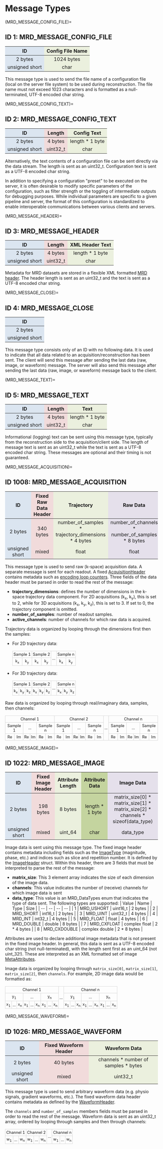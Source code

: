 # Message Types
<style>
    .mrdMsgTable2 {
        border-collapse: collapse;
        width:           100%;
        text-align:      center;
    }
    .mrdMsgTable2 tr th:nth-child(1) { text-align: center; background-color: #dbe5f0 !important;}
    .mrdMsgTable2 tr td:nth-child(1) { text-align: center; background-color: #dbe5f0 !important;}
    .mrdMsgTable2 tr th:nth-child(2) { text-align: center; background-color: #ebf0de !important;}
    .mrdMsgTable2 tr td:nth-child(2) { text-align: center; background-color: #ebf0de !important;}


    .mrdMsgTable3 {
        border-collapse: collapse;
        border-color:    black !important;
        width:           100%;
        text-align:      center;
    }
    
    .mrdMsgTable3 tr th:nth-child(1) { text-align: center; background-color: #dbe5f0 !important;}
    .mrdMsgTable3 tr td:nth-child(1) { text-align: center; background-color: #dbe5f0 !important;}
    .mrdMsgTable3 tr th:nth-child(2) { text-align: center; background-color: #f1dbdb !important;}
    .mrdMsgTable3 tr td:nth-child(2) { text-align: center; background-color: #f1dbdb !important;}
    .mrdMsgTable3 tr th:nth-child(3) { text-align: center; background-color: #ebf0de !important;}
    .mrdMsgTable3 tr td:nth-child(3) { text-align: center; background-color: #ebf0de !important;}


    .mrdMsgTable4 {
        border-collapse: collapse;
        width:           100%;
        text-align:      center;
    }

    .mrdMsgTable4 tr th:nth-child(1) { text-align: center; background-color: #dbe5f0 !important;}
    .mrdMsgTable4 tr td:nth-child(1) { text-align: center; background-color: #dbe5f0 !important;}
    .mrdMsgTable4 tr th:nth-child(2) { text-align: center; background-color: #f1dbdb !important;}
    .mrdMsgTable4 tr td:nth-child(2) { text-align: center; background-color: #f1dbdb !important;}
    .mrdMsgTable4 tr th:nth-child(3) { text-align: center; background-color: #ebf0de !important;}
    .mrdMsgTable4 tr td:nth-child(3) { text-align: center; background-color: #ebf0de !important;}
    .mrdMsgTable4 tr th:nth-child(4) { text-align: center; background-color: #e5e0eb !important;}
    .mrdMsgTable4 tr td:nth-child(4) { text-align: center; background-color: #e5e0eb !important;}

    .mrdMsgTable5 {
        border-collapse: collapse;
        width:           100%;
        text-align:      center;
    }

    .mrdMsgTable5 tr th:nth-child(1) { text-align: center; background-color: #dbe5f0 !important;}
    .mrdMsgTable5 tr td:nth-child(1) { text-align: center; background-color: #dbe5f0 !important;}
    .mrdMsgTable5 tr th:nth-child(2) { text-align: center; background-color: #f1dbdb !important;}
    .mrdMsgTable5 tr td:nth-child(2) { text-align: center; background-color: #f1dbdb !important;}
    .mrdMsgTable5 tr th:nth-child(3) { text-align: center; background-color: #ebf0de !important;}
    .mrdMsgTable5 tr td:nth-child(3) { text-align: center; background-color: #ebf0de !important;}
    .mrdMsgTable5 tr th:nth-child(4) { text-align: center; background-color: #c4d49f !important;}
    .mrdMsgTable5 tr td:nth-child(4) { text-align: center; background-color: #c4d49f !important;}
    .mrdMsgTable5 tr th:nth-child(5) { text-align: center; background-color: #e5e0eb !important;}
    .mrdMsgTable5 tr td:nth-child(5) { text-align: center; background-color: #e5e0eb !important;}
</style>


(MRD_MESSAGE_CONFIG_FILE)=
## ID 1: MRD_MESSAGE_CONFIG_FILE
<div class="mrdMsgTable2">

| ID             | Config File Name |
| --             | --               |
| 2 bytes        | 1024 bytes       |
| unsigned short | char             |
</div>

This message type is used to send the file name of a configuration file (local on the server file system) to be used during reconstruction. The file name must not exceed 1023 characters and is formatted as a null-terminated, UTF-8 encoded char string.

(MRD_MESSAGE_CONFIG_TEXT)=
## ID 2: MRD_MESSAGE_CONFIG_TEXT
<div class="mrdMsgTable3">

| ID             | Length   | Config Text     |
| --             | --       | --              |
| 2 bytes        | 4 bytes  | length * 1 byte |
| unsigned short | uint32_t | char            |
</div>

Alternatively, the text contents of a configuration file can be sent directly via the data stream. The length is sent as an uint32_t. Configuration text is sent as a UTF-8 encoded char string.

In addition to specifying a configuration "preset" to be executed on the server, it is often desirable to modify specific parameters of the configuration, such as filter strength or the toggling of intermediate outputs for debugging purposes.  While individual parameters are specific to a given pipeline and server, the format of this configuration is standardized to enable interoperable communications between various clients and servers.

(MRD_MESSAGE_HEADER)=
## ID 3: MRD_MESSAGE_HEADER
<div class="mrdMsgTable3">

| ID             | Length   | XML Header Text |
| --             | --       | --              |
| 2 bytes        | 4 bytes  | length * 1 byte |
| unsigned short | uint32_t | char            |
</div>

Metadata for MRD datasets are stored in a flexible XML formatted [MRD header](mrd_header.md). The header length is sent as an uint32_t and the text is sent as a UTF-8 encoded char string.

(MRD_MESSAGE_CLOSE)=
## ID 4: MRD_MESSAGE_CLOSE
<div class="mrdMsgTable2">

| ID             |
| --             |
| 2 bytes        |
| unsigned short |
</div>

This message type consists only of an ID with no following data. It is used to indicate that all data related to an acquisition/reconstruction has been sent. The client will send this message after sending the last data (raw, image, or waveform) message.  The server will also send this message after sending the last data (raw, image, or waveform) message back to the client.

(MRD_MESSAGE_TEXT)=
## ID 5: MRD_MESSAGE_TEXT
<div class="mrdMsgTable3">

| ID             | Length   | Text            |
| --             | --       | --              |
| 2 bytes        | 4 bytes  | length * 1 byte |
| unsigned short | uint32_t | char            |
</div>

Informational (logging) text can be sent using this message type, typically from the reconstruction side to the acquisition/client side. The length of message text is sent as an uint32_t while the text is sent as a UTF-8 encoded char string. These messages are optional and their timing is not guaranteed.

(MRD_MESSAGE_ACQUISITION)=
## ID 1008: MRD_MESSAGE_ACQUISITION
<div class="mrdMsgTable4">

| ID             | Fixed Raw Data Header   | Trajectory       | Raw Data |
| --             | --                      | --               | --       |
| 2 bytes        | 340 bytes               | number_of_samples * trajectory_dimensions * 4 bytes | number_of_channels * number_of_samples * 8 bytes |
| unsigned short | mixed                   | float             | float |
</div>

This message type is used to send raw (k-space) acquisition data. A separate message is sent for each readout. A fixed [AcquisitionHeader](AcquisitionHeader) contains metadata such as [encoding loop counters](EncodingCounters). Three fields of the data header must be parsed in order to read the rest of the message:
- **trajectory_dimensions**: defines the number of dimensions in the k-space trajectory data component. For 2D acquisitions (k<sub>x</sub>, k<sub>y</sub>), this is set to 2, while for 3D acquisitions (k<sub>x</sub>, k<sub>y</sub>, k<sub>z</sub>), this is set to 3. If set to 0, the trajectory component is omitted.
- **number_of_samples**: number of readout samples.
- **active_channels**: number of channels for which raw data is acquired.

<style>
 .smalltable td {
   font-size:       80%;
   border-collapse: collapse;
   border-spacing:  0;
   border-width:    0;
   padding:         3px;
   border:          1px solid lightgray
 }
</style>

Trajectory data is organized by looping through the dimensions first then the samples:
  - For 2D trajectory data:
    <table class="smalltable">
      <tr>
        <td style="text-align: center" colspan="2">Sample 1</td>
        <td style="text-align: center" colspan="2">Sample 2</td>
        <td style="text-align: center" rowspan="2">...</td>
        <td style="text-align: center" colspan="2">Sample n</td>
      </tr>
      <tr>
        <td style="text-align: center">k<sub>x</sub></td>
        <td style="text-align: center">k<sub>y</sub></td>
        <td style="text-align: center">k<sub>x</sub></td>
        <td style="text-align: center">k<sub>y</sub></td>
        <td style="text-align: center">k<sub>x</sub></td>
        <td style="text-align: center">k<sub>y</sub></td>
      </tr>
    </table>

  - For 3D trajectory data:
    <table class="smalltable">
      <tr>
        <td style="text-align: center" colspan="3">Sample 1</td>
        <td style="text-align: center" colspan="3">Sample 2</td>
        <td style="text-align: center" rowspan="2">...</td>
        <td style="text-align: center" colspan="3">Sample n</td>
      </tr>
      <tr>
        <td style="text-align: center">k<sub>x</sub></td>
        <td style="text-align: center">k<sub>y</sub></td>
        <td style="text-align: center">k<sub>z</sub></td>
        <td style="text-align: center">k<sub>x</sub></td>
        <td style="text-align: center">k<sub>y</sub></td>
        <td style="text-align: center">k<sub>z</sub></td>
        <td style="text-align: center">k<sub>x</sub></td>
        <td style="text-align: center">k<sub>y</sub></td>
        <td style="text-align: center">k<sub>z</sub></td>
      </tr>
    </table>

Raw data is organized by looping through real/imaginary data, samples, then channels:

<table class="smalltable">
  <tr>
    <td style="text-align: center" colspan="6">Channel 1</td>
    <td style="text-align: center" colspan="6">Channel 2</td>
    <td style="text-align: center" rowspan="3">...</td>
    <td style="text-align: center" colspan="6">Channel n</td>
  </tr>
  <tr>
    <td style="text-align: center" colspan="2">Sample 1</td>
    <td style="text-align: center" colspan="2">...</td>
    <td style="text-align: center" colspan="2">Sample n</td>
    <td style="text-align: center" colspan="2">Sample 1</td>
    <td style="text-align: center" colspan="2">...</td>
    <td style="text-align: center" colspan="2">Sample n</td>
    <td style="text-align: center" colspan="2">Sample 1</td>
    <td style="text-align: center" colspan="2">...</td>
    <td style="text-align: center" colspan="2">Sample n</td>
  </tr>
  <tr>
    <td style="text-align: center">Re</td> <td style="text-align: center">Im</td>
    <td style="text-align: center">Re</td> <td style="text-align: center">Im</td>
    <td style="text-align: center">Re</td> <td style="text-align: center">Im</td>
    <td style="text-align: center">Re</td> <td style="text-align: center">Im</td>
    <td style="text-align: center">Re</td> <td style="text-align: center">Im</td>
    <td style="text-align: center">Re</td> <td style="text-align: center">Im</td>
    <td style="text-align: center">Re</td> <td style="text-align: center">Im</td>
    <td style="text-align: center">Re</td> <td style="text-align: center">Im</td>
    <td style="text-align: center">Re</td> <td style="text-align: center">Im</td>
  </tr>
</table>

(MRD_MESSAGE_IMAGE)=
## ID 1022: MRD_MESSAGE_IMAGE
<div class="mrdMsgTable5">

| ID             | Fixed Image Header  | Attribute Length | Attribute Data  |Image Data |
| --             | --                  | --               | --              | --        |
| 2 bytes        | 198 bytes           | 8 bytes          | length * 1 byte | matrix_size[0] * matrix_size[1] * matrix_size[2] * channels * sizeof(data_type) |
| unsigned short | mixed               | uint_64          | char            | data_type |
</div>

Image data is sent using this message type. The fixed image header contains metadata including fields such as the [ImageType](ImageTypes) (magnitude, phase, etc.) and indices such as slice and repetition number. It is defined by the [ImageHeader](ImageHeader) struct. Within this header, there are 3 fields that must be interpreted to parse the rest of the message:
- **matrix_size**: This 3 element array indicates the size of each dimension of the image data.
- **channels**: This value indicates the number of (receive) channels for which image data is sent
- **data_type**: This value is an MRD_DataTypes enum that indicates the type of data sent. The following types are supported:
    | Value        | Name         | Type           | Size        |
    | --           | --           | --             | --          |
    | 1            | MRD_USHORT   | uint16_t       |     2 bytes |
    | 2            | MRD_SHORT    | int16_t        |     2 bytes |
    | 3            | MRD_UINT     | uint32_t       |     4 bytes |
    | 4            | MRD_INT      | int32_t        |     4 bytes |
    | 5            | MRD_FLOAT    | float          |     4 bytes |
    | 6            | MRD_DOUBLE   | double         |     8 bytes |
    | 7            | MRD_CXFLOAT  | complex float  | 2 * 4 bytes |
    | 8            | MRD_CXDOUBLE | complex double | 2 * 8 bytes |

Attributes are used to declare additional image metadata that is not present in the fixed image header. In general, this data is sent as a UTF-8 encoded char string (not null-terminated), with the length sent first as an uint_64 (not uint_32!). These are interpreted as an XML formatted set of image [MetaAttributes](MetaAttributes).

Image data is organized by looping through ``matrix_size[0]``, ``matrix_size[1]``, ``matrix_size[2]``, then ``channels``. For example, 2D image data would be formatted as:

<table class="smalltable">
  <tr>
    <td style="text-align: center" colspan="9">Channel 1</td>
    <td style="text-align: center" rowspan="3">...</td>
    <td style="text-align: center" colspan="9">Channel n</td>
  </tr>
  <tr>
    <td style="text-align: center" colspan="3">y<sub>1</sub></td>
    <td style="text-align: center" colspan="3">...</td>
    <td style="text-align: center" colspan="3">y<sub>n</sub></td>
    <td style="text-align: center" colspan="3">y<sub>1</sub></td>
    <td style="text-align: center" colspan="3">...</td>
    <td style="text-align: center" colspan="3">y<sub>n</sub></td>
  </tr>
  <tr>
    <td style="text-align: center">x<sub>1</sub></td>
    <td style="text-align: center">...</td>
    <td style="text-align: center">x<sub>n</sub></td>
    <td style="text-align: center">x<sub>1</sub></td>
    <td style="text-align: center">...</td>
    <td style="text-align: center">x<sub>n</sub></td>
    <td style="text-align: center">x<sub>1</sub></td>
    <td style="text-align: center">...</td>
    <td style="text-align: center">x<sub>n</sub></td>
    <td style="text-align: center">x<sub>1</sub></td>
    <td style="text-align: center">...</td>
    <td style="text-align: center">x<sub>n</sub></td>
    <td style="text-align: center">x<sub>1</sub></td>
    <td style="text-align: center">...</td>
    <td style="text-align: center">x<sub>n</sub></td>
    <td style="text-align: center">x<sub>1</sub></td>
    <td style="text-align: center">...</td>
    <td style="text-align: center">x<sub>n</sub></td>
  </tr>
</table>

(MRD_MESSAGE_WAVEFORM)=
## ID 1026: MRD_MESSAGE_WAVEFORM
<div class="mrdMsgTable3">

| ID             | Fixed Waveform Header | Waveform Data                        |
| --             | --                    | --                                   |
| 2 bytes        | 40 bytes              | channels * number of samples * bytes |
| unsigned short | mixed                 | uint32_t                             |
</div>

This message type is used to send arbitrary waveform data (e.g. physio signals, gradient waveforms, etc.). The fixed waveform data header contains metadata as defined by the [WaveformHeader](WaveformHeader).

The ``channels`` and ``number_of_samples`` members fields must be parsed in order to read the rest of the message. Waveform data is sent as an uint32_t array, ordered by looping through samples and then through channels:

<table class="smalltable">
      <tr>
        <td style="text-align: center" colspan="3">Channel 1</td>
        <td style="text-align: center" colspan="3">Channel 2</td>
        <td style="text-align: center" rowspan="2">...</td>
        <td style="text-align: center" colspan="3">Channel n</td>
      </tr>
      <tr>
        <td style="text-align: center">w<sub>1</sub></td>
        <td style="text-align: center">...</td>
        <td style="text-align: center">w<sub>n</sub></td>
        <td style="text-align: center">w<sub>1</sub></td>
        <td style="text-align: center">...</td>
        <td style="text-align: center">w<sub>n</sub></td>
        <td style="text-align: center">w<sub>1</sub></td>
        <td style="text-align: center">...</td>
        <td style="text-align: center">w<sub>n</sub></td>
      </tr>
    </table>
